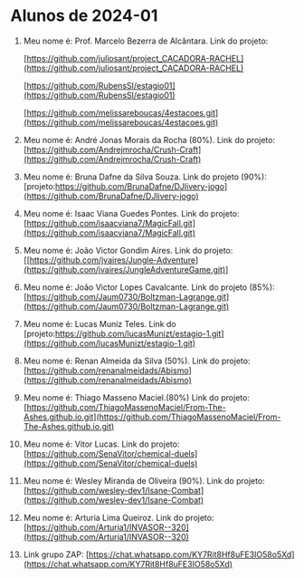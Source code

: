 # Alunos de 2024-01

1. Meu nome é: Prof. Marcelo Bezerra de Alcântara. Link do projeto:

   [https://github.com/juliosant/project_CACADORA-RACHEL](https://github.com/juliosant/project_CACADORA-RACHEL)

   [https://github.com/RubensSI/estagio01](https://github.com/RubensSI/estagio01)

   [https://github.com/melissareboucas/4estacoes.git](https://github.com/melissareboucas/4estacoes.git)
2. Meu nome é: André Jonas Morais da Rocha (80%). Link do projeto: [https://github.com/Andrejmrocha/Crush-Craft](https://github.com/Andrejmrocha/Crush-Craft)
3. Meu nome é: Bruna Dafne da Silva Souza. Link do projeto (90%):  [projeto:https://github.com/BrunaDafne/DJlivery-jogo](https://github.com/BrunaDafne/DJlivery-jogo)
4. Meu nome é: Isaac Viana Guedes Pontes. Link do projeto: [https://github.com/isaacviana7/MagicFall.git](https://github.com/isaacviana7/MagicFall.git)
5. Meu nome é: João Victor Gondim Aires. Link do projeto: [[https://github.com/jvaires/Jungle-Adventure](https://github.com/jvaires/JungleAdventureGame.git)]
6. Meu nome é: João Victor Lopes Cavalcante. Link do projeto (85%): [https://github.com/Jaum0730/Boltzman-Lagrange.git](https://github.com/Jaum0730/Boltzman-Lagrange.git)
7. Meu nome é: Lucas Muniz Teles. Link do [projeto:https://github.com/lucasMunizt/estagio-1.git](https://github.com/lucasMunizt/estagio-1.git)
8. Meu nome é: Renan Almeida da Silva (50%). Link do projeto: [https://github.com/renanalmeidads/Abismo](https://github.com/renanalmeidads/Abismo)
9. Meu nome é: Thiago Masseno Maciel.(80%) Link do projeto: [https://github.com/ThiagoMassenoMaciel/From-The-Ashes.github.io.git](https://github.com/ThiagoMassenoMaciel/From-The-Ashes.github.io.git)
10. Meu nome é: Vitor Lucas. Link do projeto: [https://github.com/SenaVitor/chemical-duels](https://github.com/SenaVitor/chemical-duels)
11. Meu nome é: Wesley Miranda de Oliveira (90%). Link do projeto:  [https://github.com/wesley-dev1/Isane-Combat](https://github.com/wesley-dev1/Isane-Combat)
12. Meu nome é: Arturia Lima Queiroz. Link do projeto: [https://github.com/Arturia1/INVASOR--320](https://github.com/Arturia1/INVASOR--320)
13. Link grupo ZAP:  [https://chat.whatsapp.com/KY7Rit8Hf8uFE3IO58o5Xd](https://chat.whatsapp.com/KY7Rit8Hf8uFE3IO58o5Xd)
